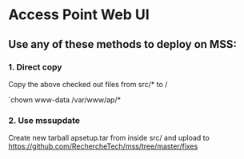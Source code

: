 # Access Point Web UI

## Use any of these methods to deploy on MSS:
### 1. Direct copy

Copy the above checked out files from src/* to /

`chown www-data /var/www/ap/*

### 2. Use mssupdate

Create new tarball apsetup.tar from inside src/ and upload to https://github.com/RechercheTech/mss/tree/master/fixes
